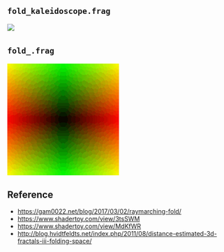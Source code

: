 
## `fold_kaleidoscope.frag`

<img src="img/fold_kaleidoscope.gif" width="256">


## `fold_.frag`

<img src="img/fold_.gif" width="256">


## Reference

- https://gam0022.net/blog/2017/03/02/raymarching-fold/
- https://www.shadertoy.com/view/3tsSWM
- https://www.shadertoy.com/view/MdKfWR
- http://blog.hvidtfeldts.net/index.php/2011/08/distance-estimated-3d-fractals-iii-folding-space/
